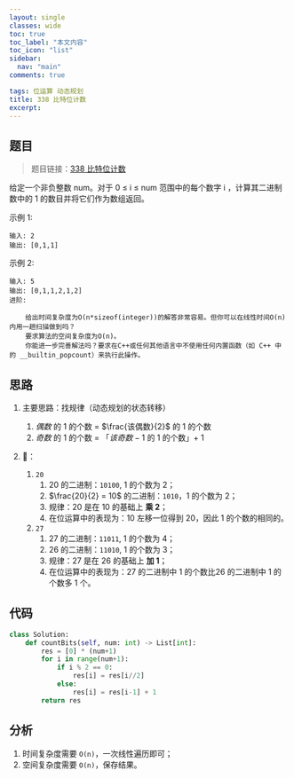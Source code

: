 ```yaml
---
layout: single
classes: wide
toc: true
toc_label: "本文内容"
toc_icon: "list"
sidebar:
  nav: "main"
comments: true

tags: 位运算 动态规划
title: 338 比特位计数
excerpt: 
---
```


## 题目

> 题目链接：[338 比特位计数](https://leetcode-cn.com/problems/counting-bits/)

给定一个非负整数 num。对于 0 ≤ i ≤ num 范围中的每个数字 i ，计算其二进制数中的 1 的数目并将它们作为数组返回。

示例 1:

    输入: 2
    输出: [0,1,1]
示例 2:

    输入: 5
    输出: [0,1,1,2,1,2]
    进阶:

        给出时间复杂度为O(n*sizeof(integer))的解答非常容易。但你可以在线性时间O(n)内用一趟扫描做到吗？
        要求算法的空间复杂度为O(n)。
        你能进一步完善解法吗？要求在C++或任何其他语言中不使用任何内置函数（如 C++ 中的 __builtin_popcount）来执行此操作。

## 思路 

1. 主要思路：找规律（动态规划的状态转移）
   1. $偶数$ 的 1 的个数 = $\frac{该偶数}{2}$ 的 1 的个数
   2. $奇数$ 的 1 的个数 = 「$该奇数 - 1$ 的 1 的个数」+ 1

2. 🌰：
   1. `20` 
      1. $20$ 的二进制：`10100`, 1 的个数为 2；
      2. $\frac{20}{2} = 10$ 的二进制：`1010`，1 的个数为 2；
      3. 规律：$20$ 是在 $10$ 的基础上 **乘 2**；
      4. 在位运算中的表现为：$10$ 左移一位得到 $20$，因此 1 的个数的相同的。
    1. `27`
       1. $27$ 的二进制：`11011`, 1 的个数为 4；
       2. $26$ 的二进制：`11010`, 1 的个数为 3；
       3. 规律：$27$ 是在 $26$ 的基础上 **加 1**；
       4. 在位运算中的表现为：$27$ 的二进制中 1 的个数比$26$ 的二进制中 1 的个数多 1 个。

## 代码 

```python
class Solution:
    def countBits(self, num: int) -> List[int]:
        res = [0] * (num+1)
        for i in range(num+1):
            if i % 2 == 0:
                res[i] = res[i//2]
            else:
                res[i] = res[i-1] + 1
        return res
```

## 分析 

1. 时间复杂度需要 `O(n)`，一次线性遍历即可；
2. 空间复杂度需要 `O(n)`，保存结果。